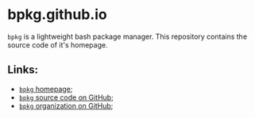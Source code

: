 # bpkg.github.io

`bpkg` is a lightweight bash package manager.
This repository contains the source code of it's homepage.

## Links:

* [`bpkg` homepage][home];
* [`bpkg` source code on GitHub][hub];
* [`bpkg` organization on GitHub][org];


[home]: http://bpkg.io/
[hub]:  https://github.com/bpkg/bpkg
[org]:  https://github.com/bpkg

